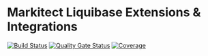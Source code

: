 # Markitect Liquibase Extensions & Integrations

[![Build Status](https://github.com/markitect-dev/markitect-liquibase/actions/workflows/ci.yml/badge.svg)](https://github.com/markitect-dev/markitect-liquibase/actions/workflows/ci.yml)
[![Quality Gate Status](https://sonarcloud.io/api/project_badges/measure?project=dev.markitect.liquibase%3Amarkitect-liquibase&metric=alert_status&token=502877f7e8c0f0590ac125cb4f308b16ffb0edb6)](https://sonarcloud.io/summary/new_code?id=dev.markitect.liquibase%3Amarkitect-liquibase)
[![Coverage](https://sonarcloud.io/api/project_badges/measure?project=dev.markitect.liquibase%3Amarkitect-liquibase&metric=coverage&token=502877f7e8c0f0590ac125cb4f308b16ffb0edb6)](https://sonarcloud.io/summary/new_code?id=dev.markitect.liquibase%3Amarkitect-liquibase)
